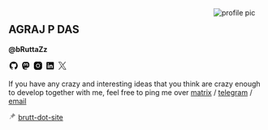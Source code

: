 <img src="https://avatars.githubusercontent.com/u/75801370" alt="profile pic" align="right" width=100>

<h2>AGRAJ P DAS</h2>

**@bRuttaZz**<br>

[<img src="./.assets/github.png" width=20px>](https://github.com/bruttazz)
[<img src="./.assets/mastodon.png" width=20px>](https://fosstodon.org/@bRuttaZz)
[<img src="./.assets/insta.png" width=20px>](https://www.instagram.com/bRuttaZz)
[<img src="./.assets/linkedin.png" width=20px>](https://www.linkedin.com/in/agraj-p-das-a656a423b)
[<img src="./.assets/twitter.png" width=20px>](https://twitter.com/bruttazz_)



If you have any crazy and interesting ideas that you think are crazy enough to develop together with me, feel free to ping me over [matrix](matrix.to/#/@bruttazz:matrix.org)
 / [telegram](t.me/bruttazz57) / [email](mailto:agrajpdas@gmail.com)



<img src="./.assets/pinned.png" width="15px"> [brutt-dot-site](https://bRuttaZz.github.io)
